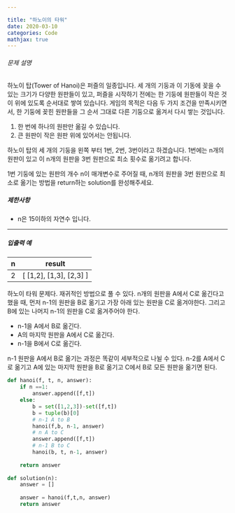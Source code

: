 ```yaml
---

title: "하노이의 타워"
date: 2020-03-10
categories: Code
mathjax: true
---
```




###### 문제 설명

하노이 탑(Tower of Hanoi)은 퍼즐의 일종입니다. 세 개의 기둥과 이 기동에 꽂을 수 있는 크기가 다양한 원판들이 있고, 퍼즐을 시작하기 전에는 한 기둥에 원판들이 작은 것이 위에 있도록 순서대로 쌓여 있습니다. 게임의 목적은 다음 두 가지 조건을 만족시키면서, 한 기둥에 꽂힌 원판들을 그 순서 그대로 다른 기둥으로 옮겨서 다시 쌓는 것입니다.

1. 한 번에 하나의 원판만 옮길 수 있습니다.
2. 큰 원판이 작은 원판 위에 있어서는 안됩니다.

하노이 탑의 세 개의 기둥을 왼쪽 부터 1번, 2번, 3번이라고 하겠습니다. 1번에는 n개의 원판이 있고 이 n개의 원판을 3번 원판으로 최소 횟수로 옮기려고 합니다.

1번 기둥에 있는 원판의 개수 n이 매개변수로 주어질 때, n개의 원판을 3번 원판으로 최소로 옮기는 방법을 return하는 solution를 완성해주세요.

##### 제한사항

- n은 15이하의 자연수 입니다.

------

##### 입출력 예

| n    | result                  |
| ---- | ----------------------- |
| 2    | [ [1,2], [1,3], [2,3] ] |



하노이 타워 문제다. 재귀적인 방법으로 풀 수 있다. n개의 원판을 A에서 C로 옮긴다고 했을 때, 먼저 n-1의 원판을 B로 옮기고 가장 아래 있는 원판을 C로 옮겨야한다. 그리고 B에 있는 나머지 n-1의 원판을 C로 옮겨주어야 한다.

- n-1을 A에서 B로 옮긴다.
- A의 마지막 원판을 A에서 C로 옮긴다.
- n-1을 B에서 C로 옮긴다.



n-1 원판을 A에서 B로 옮기는 과정은 똑같이 세부적으로 나뉠 수 있다. n-2를 A에서 C로 옮기고  A에 있는 마지막 원판을 B로 옮기고 C에서 B로 모든 원판을 옮기면 된다.

```python
def hanoi(f, t, n, answer):
	if n ==1:
        answer.append([f,t])
	else:
        b = set([1,2,3])-set([f,t])
        b = tuple(b)[0]
        # n-1 A to B
        hanoi(f,b, n-1, answer)
        # n A to C
        answer.append([f,t])
        # n-1 B to C
        hanoi(b, t, n-1, answer)
        
    return answer
       
def solution(n):
    answer = []
    
    answer = hanoi(f,t,n, answer)
    return answer
```

